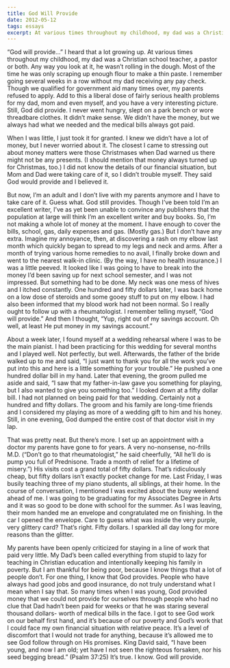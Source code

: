```yaml
---
title: God Will Provide
date: 2012-05-12
tags: essays
excerpt: At various times throughout my childhood, my dad was a Christian school teacher, a pastor or both. Any way you look at it, he wasn’t rolling in the dough. Most of the time he was only scraping up enough flour to make a thin paste.
---
```


“God will provide…” I heard that a lot growing up. At various times throughout my childhood, my dad was a Christian school teacher, a pastor or both. Any way you look at it, he wasn’t rolling in the dough. Most of the time he was only scraping up enough flour to make a thin paste. I remember going several weeks in a row without my dad receiving any pay check. Though we qualified for government aid many times over, my parents refused to apply. Add to this a liberal dose of fairly serious health problems for my dad, mom and even myself, and you have a very interesting picture. Still, God did provide. I never went hungry, slept on a park bench or wore threadbare clothes. It didn’t make sense. We didn’t have the money, but we always had what we needed and the medical bills always got paid.

When I was little, I just took it for granted. I knew we didn’t have a lot of money, but I never worried about it. The closest I came to stressing out about money matters were those Christmases when Dad warned us there might not be any presents. (I should mention that money always turned up for Christmas, too.) I did not know the details of our financial situation, but Mom and Dad were taking care of it, so I didn’t trouble myself. They said God would provide and I believed it.

But now, I’m an adult and I don’t live with my parents anymore and I have to take care of it. Guess what. God still provides. Though I’ve been told I’m an excellent writer, I’ve as yet been unable to convince any publishers that the population at large will think I’m an excellent writer and buy books. So, I’m not making a whole lot of money at the moment. I have enough to cover the bills, school, gas, daily expenses and gas. (Mostly gas.) But I don’t have any extra. Imagine my annoyance, then, at discovering a rash on my elbow last month which quickly began to spread to my legs and neck and arms. After a month of trying various home remedies to no avail, I finally broke down and went to the nearest walk-in clinic. (By the way, I have no health insurance.) I was a little peeved. It looked like I was going to have to break into the money I’d been saving up for next school semester, and I was not impressed. But something had to be done. My neck was one mess of hives and I itched constantly. One hundred and fifty dollars later, I was back home on a low dose of steroids and some gooey stuff to put on my elbow. I had also been informed that my blood work had not been normal. So I really ought to follow up with a rheumatologist. I remember telling myself, “God will provide.” And then I thought, “Yup, right out of my savings account. Oh well, at least He put money in my savings account.”

About a week later, I found myself at a wedding rehearsal where I was to be the main pianist. I had been practicing for this wedding for several months and I played well. Not perfectly, but well. Afterwards, the father of the bride walked up to me and said, “I just want to thank you for all the work you’ve put into this and here is a little something for your trouble.” He pushed a one hundred dollar bill in my hand. Later that evening, the groom pulled me aside and said, “I saw that my father-in-law gave you something for playing, but I also wanted to give you something too.” I looked down at a fifty dollar bill. I had not planned on being paid for that wedding. Certainly not a hundred and fifty dollars. The groom and his family are long-time friends and I considered my playing as more of a wedding gift to him and his honey. Still, in one evening, God dumped the entire cost of that doctor visit in my lap.

That was pretty neat. But there’s more. I set up an appointment with a doctor my parents have gone to for years. A very no-nonsense, no-frills M.D. (“Don’t go to that rheumatologist,” he said cheerfully, “All he’ll do is pump you full of Prednisone. Trade a month of relief for a lifetime of misery.”) His visits cost a grand total of fifty dollars. That’s ridiculously cheap, but fifty dollars isn’t exactly pocket change for me. Last Friday, I was busily teaching three of my piano students, all siblings, at their home. In the course of conversation, I mentioned I was excited about the busy weekend ahead of me. I was going to be graduating for my Associates Degree in Arts and it was so good to be done with school for the summer. As I was leaving, their mom handed me an envelope and congratulated me on finishing. In the car I opened the envelope. Care to guess what was inside the very purple, very glittery card? That’s right. Fifty dollars. I sparkled all day long for more reasons than the glitter.

My parents have been openly criticized for staying in a line of work that paid very little. My Dad’s been called everything from stupid to lazy for teaching in Christian education and intentionally keeping his family in poverty. But I am thankful for being poor, because I know things that a lot of people don’t. For one thing, I know that God provides. People who have always had good jobs and good insurance, do not truly understand what I mean when I say that. So many times when I was young, God provided money that we could not provide for ourselves through people who had no clue that Dad hadn’t been paid for weeks or that he was staring several thousand dollars- worth of medical bills in the face. I got to see God work on our behalf first hand, and it’s because of our poverty and God’s work that I could face my own financial situation with relative peace. It’s a level of discomfort that I would not trade for anything, because it’s allowed me to see God follow through on His promises. King David said, “I have been young, and now I am old; yet have I not seen the righteous forsaken, nor his seed begging bread.” (Psalm 37:25) It’s true. I know. God will provide.